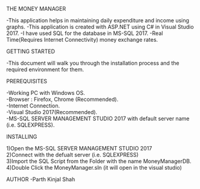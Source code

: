 THE MONEY MANAGER

-This application helps in maintaining daily expenditure and income using graphs.
-This application is created with ASP.NET using C# in Visual Studio 2017.
-I have used SQL for the database in MS-SQL 2017.
-Real Time(Requires Internet Connectivity) money exchange rates.

GETTING STARTED

-This document will walk you through the installation process and the required environment for them.


PREREQUISITES

-Working PC with Windows OS.<br>
-Browser : Firefox, Chrome (Recommended).<br>
-Internet Connection.<br>
-Visual Studio 2017(Recommended).<br>
-MS-SQL SERVER MANAGEMENT STUDIO 2017 with default server name (i.e. SQLEXPRESS).<br>


INSTALLING

1)Open the MS-SQL SERVER MANAGEMENT STUDIO 2017<br>
2)Connect with the defualt server (i.e. SQLEXPRESS)<br>
3)Import the SQL Script from the Folder with the name MoneyManagerDB.<br>
4)Double Click the MoneyManager.sln (it will open in the visual studio)<br>

AUTHOR
-Parth Kinjal Shah
